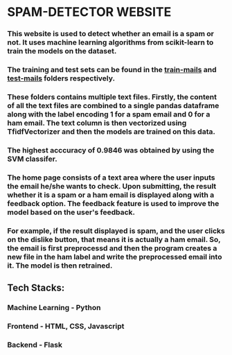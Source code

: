 # SPAM-DETECTOR WEBSITE
### This website is used to detect whether an email is a spam or not. It uses machine learning algorithms from scikit-learn to train the models on the dataset.
### The training and test sets can be found in the [train-mails](train-mails) and [test-mails](test-mails) folders respectively.
### These folders contains multiple text files. Firstly, the content of all the text files are combined to a single pandas dataframe along with the label encoding 1 for a spam email and 0 for a ham email. The text column is then vectorized using TfidfVectorizer and then the models are trained on this data.
### The highest acccuracy of 0.9846 was obtained by using the SVM classifer.
### The home page consists of a text area where the user inputs the email he/she wants to check. Upon submitting, the result whether it is a spam or a ham email is displayed along with a feedback option. The feedback feature is used to improve the model based on the user's feedback.
### For example, if the result displayed is spam, and the user clicks on the dislike button, that means it is actually a ham email. So, the email is first preprocessd and then the program creates a new file in the ham label and write the preprocessed email into it. The model is then retrained. 

## Tech Stacks:
### Machine Learning - Python
### Frontend - HTML, CSS, Javascript
### Backend - Flask
